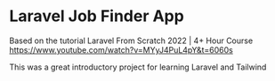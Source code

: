 # Laravel Job Finder App
Based on the tutorial Laravel From Scratch 2022 | 4+ Hour Course
https://www.youtube.com/watch?v=MYyJ4PuL4pY&t=6060s

This was a great introductory project for learning Laravel and Tailwind